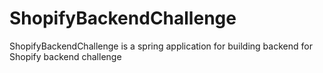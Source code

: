 # ShopifyBackendChallenge

ShopifyBackendChallenge is a spring application for building backend for Shopify backend challenge
